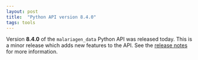 ```yaml
---
layout: post
title:  "Python API version 8.4.0"
tags: tools
---
```


Version <strong>8.4.0</strong> of the `malariagen_data` Python API
was released today. This is a minor release which adds new features to
the API. See the [release
notes](https://github.com/malariagen/malariagen-data-python/releases/tag/v8.4.0)
for more information.

